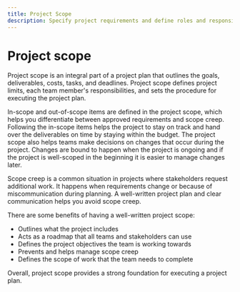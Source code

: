```yaml
---
title: Project Scope
description: Specify project requirements and define roles and responsibilities in your project plan.
---
```


# Project scope

Project scope is an integral part of a project plan that outlines the goals, deliverables, costs, tasks, and deadlines. Project scope defines project limits, each team member's responsibilities, and sets the procedure for executing the project plan.

In-scope and out-of-scope items are defined in the project scope, which helps you differentiate between approved requirements and scope creep. Following the in-scope items helps the project to stay on track and hand over the deliverables on time by staying within the budget. The project scope also helps teams make decisions on changes that occur during the project. Changes are bound to happen when the project is ongoing and if the project is well-scoped in the beginning it is easier to manage changes later.

Scope creep is a common situation in projects where stakeholders request additional work. It happens when requirements change or because of miscommunication during planning. A well-written project plan and clear communication helps you avoid scope creep.

There are some benefits of having a well-written project scope:

- Outlines what the project includes
- Acts as a roadmap that all teams and stakeholders can use
- Defines the project objectives the team is working towards
- Prevents and helps manage scope creep
- Defines the scope of work that the team needs to complete

Overall, project scope provides a strong foundation for executing a project plan.
